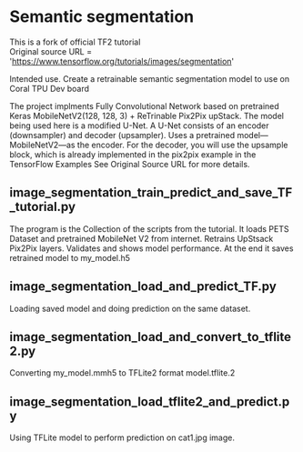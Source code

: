# Semantic segmentation 
This is a fork of official TF2 tutorial <BR>
Original source URL = 'https://www.tensorflow.org/tutorials/images/segmentation' <BR>

Intended use. Create a retrainable semantic segmentation model to use on Coral TPU Dev board <BR>

The project implments Fully Convolutional Network based on pretrained Keras MobileNetV2(128, 128, 3) + ReTrinable Pix2Pix upStack.
The model being used here is a modified U-Net. A U-Net consists of an encoder (downsampler) and decoder (upsampler). Uses a pretrained model—MobileNetV2—as the encoder. For the decoder, you will use the upsample block, which is already implemented in the pix2pix example in the TensorFlow Examples
See Original Source URL for more details.

## image_segmentation_train_predict_and_save_TF_tutorial.py   <BR>
The program is the Collection of the scripts from the tutorial. 
It loads PETS Dataset and pretrained MobileNet V2 from internet.
Retrains UpStsack Pix2Pix layers.
Validates and shows model performance.
At the end it saves retrained model to my_model.h5

## image_segmentation_load_and_predict_TF.py <BR>
Loading saved model and doing prediction on the same dataset.
 
## image_segmentation_load_and_convert_to_tflite2.py <BR>  
Converting my_model.mmh5 to TFLite2 format model.tflite.2

## image_segmentation_load_tflite2_and_predict.py  <BR>
Using TFLite model to perform prediction on cat1.jpg image.
<BR>
<BR>

